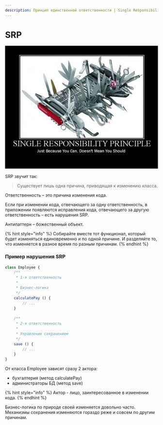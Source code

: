 ```yaml
---
description: Принцип единственной ответственности | Single Responsibility Principle | SRP
---
```


# SRP

![&#x41F;&#x440;&#x438;&#x43D;&#x446;&#x438;&#x43F; &#x435;&#x434;&#x438;&#x43D;&#x441;&#x442;&#x432;&#x435;&#x43D;&#x43D;&#x43E;&#x439; &#x43E;&#x442;&#x432;&#x435;&#x442;&#x441;&#x442;&#x432;&#x435;&#x43D;&#x43D;&#x43E;&#x441;&#x442;&#x438;](.gitbook/assets/image%20%281%29.png)

 SRP звучит так:

> Существует лишь одна причина, приводящая к изменению класса.

Ответственность – это причина изменения кода.

Если при изменении кода, отвечающего за одну ответственность, в приложении появляются исправления кода, отвечающего за другую ответственность – есть нарушения SRP.

Антипаттерн – божественный объект.

{% hint style="info" %}
Собирайте вместе тот функционал, который будет изменяться единовременно и по одной причине. И разделяйте то, что изменяется в разное время по разным причинам. 
{% endhint %}

### Пример нарушения SRP

```javascript
class Employee {
    /**
     * 1-я ответственность
     *
     * Бизнес-логика
     */
    calculatePay () {
        // ...
    }

    /**
     * 2-я ответственность
     *
     * Управление сохранением
     */
    save () {
        // ...
    }
}
```

От класса Employee зависят сразу 2 актора:

* бухгалтерия \(метод calculatePay\)
* администраторы БД \(метод save\)

{% hint style="info" %}
Актор - лицо, заинтересованное в изменении кода.
{% endhint %}

Бизнес-логика по природе своей изменяется довольно часто. Механизмы сохранения изменяются гораздо реже и совсем по другим причинам.

